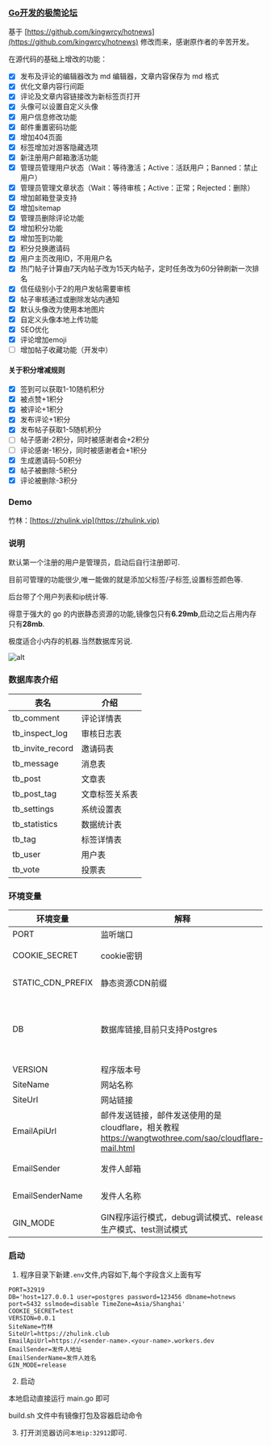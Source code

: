### [Go开发的极简论坛](https://github.com/TwoThreeWang/go_simple_forum)

基于 [https://github.com/kingwrcy/hotnews](https://github.com/kingwrcy/hotnews) 修改而来，感谢原作者的辛苦开发。

在源代码的基础上增改的功能：

- [x] 发布及评论的编辑器改为 md 编辑器，文章内容保存为 md 格式
- [x] 优化文章内容行间距
- [x] 评论及文章内容链接改为新标签页打开
- [x] 头像可以设置自定义头像
- [x] 用户信息修改功能
- [x] 邮件重置密码功能
- [x] 增加404页面
- [x] 标签增加对游客隐藏选项
- [x] 新注册用户邮箱激活功能
- [x] 管理员管理用户状态（Wait：等待激活；Active：活跃用户；Banned：禁止用户）
- [x] 管理员管理文章状态（Wait：等待审核；Active：正常；Rejected：删除）
- [x] 增加邮箱登录支持
- [x] 增加sitemap
- [x] 管理员删除评论功能
- [x] 增加积分功能
- [x] 增加签到功能
- [x] 积分兑换邀请码
- [x] 用户主页改用ID，不用用户名
- [x] 热门帖子计算由7天内帖子改为15天内帖子，定时任务改为60分钟刷新一次排名
- [x] 信任级别小于2的用户发帖需要审核
- [x] 帖子审核通过或删除发站内通知
- [x] 默认头像改为使用本地图片
- [x] 自定义头像本地上传功能
- [x] SEO优化
- [x] 评论增加emoji
- [ ] 增加帖子收藏功能（开发中）

#### 关于积分增减规则

- [x] 签到可以获取1-10随机积分
- [x] 被点赞+1积分
- [x] 被评论+1积分
- [x] 发布评论+1积分
- [x] 发布帖子获取1-5随机积分
- [ ] 帖子感谢-2积分，同时被感谢者会+2积分
- [ ] 评论感谢-1积分，同时被感谢者会+1积分
- [x] 生成邀请码-50积分
- [x] 帖子被删除-5积分
- [x] 评论被删除-3积分

### Demo

竹林：[https://zhulink.vip](https://zhulink.vip)

### 说明

默认第一个注册的用户是管理员，启动后自行注册即可.

目前可管理的功能很少,唯一能做的就是添加父标签/子标签,设置标签颜色等.

后台带了个用户列表和ip统计等.

得意于强大的 go 的内嵌静态资源的功能,镜像包只有**6.29mb**,启动之后占用内存只有**28mb**.

极度适合小内存的机器.当然数据库另说.

![alt](https://openai-75050.gzc.vod.tencent-cloud.com/openaiassets_5ba4ebcbd2030fee5ac43c38e41a0f41_2579861720144999302.png 'title')

### 数据库表介绍

| 表名                |  介绍     |
|-------------------|---------|
| tb_comment        | 评论详情表   |
| tb_inspect_log    | 审核日志表   |
| tb_invite_record  | 邀请码表    |
| tb_message        | 消息表     |
| tb_post           | 文章表     |
| tb_post_tag       | 文章标签关系表 |
| tb_settings       | 系统设置表   |
| tb_statistics     | 数据统计表   |
| tb_tag            | 标签详情表   |
| tb_user           | 用户表     |
| tb_vote           | 投票表     |

### 环境变量

| 环境变量              | 解释                                                                               | 示例                                                                                                             |
|-------------------|----------------------------------------------------------------------------------|----------------------------------------------------------------------------------------------------------------|
| PORT              | 监听端口                                                                             | 选填,默认32919                                                                                                     |
| COOKIE_SECRET     | cookie密钥                                                                         | 必填,如:UbnpjqcvDJ8mDCB                                                                                           |
| STATIC_CDN_PREFIX | 静态资源CDN前缀                                                                        | 选填,默认取使用本地静态文件                                                                                                 |
| DB                | 数据库链接,目前只支持Postgres                                                              | 必填,'host=localhost user=username password=password dbname=hn port=5432 sslmode=disable TimeZone=Asia/Shanghai' |
| VERSION           | 程序版本号                                                                            | 必填, 0.0.1                                                                                                      |
| SiteName          | 网站名称                                                                             | 必填, 竹林                                                                                                         |
| SiteUrl           | 网站链接                                                                             | 必填, https://zhulink.club                                                                                       |
| EmailApiUrl       | 邮件发送链接，邮件发送使用的是cloudflare，相关教程 https://wangtwothree.com/sao/cloudflare-mail.html | 必填（不填影响邮件发送功能，其他功能正常）, https://<sender-name>.<your-name>.workers.dev                                           |
| EmailSender       | 发件人邮箱                                                                            | 必填（不填影响邮件发送功能，其他功能正常）, 竹林                                                                                      |
| EmailSenderName   | 发件人名称                                                                            | 必填（不填影响邮件发送功能，其他功能正常）, 竹林                                                                                      |
| GIN_MODE          | GIN程序运行模式，debug调试模式、release生产模式、test测试模式                                         | 选填, release                                                                                                    |


### 启动

1. 程序目录下新建`.env`文件,内容如下,每个字段含义上面有写
```dotenv
PORT=32919
DB='host=127.0.0.1 user=postgres password=123456 dbname=hotnews port=5432 sslmode=disable TimeZone=Asia/Shanghai'
COOKIE_SECRET=test
VERSION=0.0.1
SiteName=竹林
SiteUrl=https://zhulink.club
EmailApiUrl=https://<sender-name>.<your-name>.workers.dev
EmailSender=发件人地址
EmailSenderName=发件人姓名
GIN_MODE=release
```

2. 启动

本地启动直接运行 main.go 即可

build.sh 文件中有镜像打包及容器启动命令

3. 打开浏览器访问`本地ip:32912`即可.